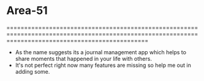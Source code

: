# Area-51
====================================================================================================================================================
- As the name suggests its a journal management app which helps to share moments that happened in your life with others.
- It's not perfect right now many features are missing so help me out in adding some.
